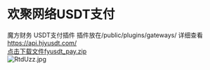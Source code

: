 # 欢聚网络USDT支付
魔方财务 USDT支付插件
插件放在/public/plugins/gateways/
详细查看
https://api.hjyusdt.com/
<br>
<a target="_blank" href="http://mfycj.hjyusdt.com/fyusdt_pay.zip">点击下载文件fyusdt_pay.zip</a>
<br>
<img src="https://www.helloimg.com/images/2022/04/11/RtdUzz.jpg" alt="RtdUzz.jpg" border="0" />

